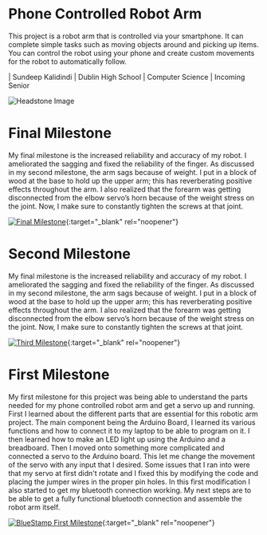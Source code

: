 ﻿# Phone Controlled Robot Arm
This project is a robot arm that is controlled via your smartphone. It can complete simple tasks such as moving objects around and picking up items. You can control the robot using your phone and create custom movements for the robot to automatically follow. 

| Sundeep Kalidindi | Dublin High School | Computer Science | Incoming Senior

![Headstone Image](https://bluestampengineering.com/wp-content/uploads/2016/05/improve.jpg)
  
# Final Milestone
My final milestone is the increased reliability and accuracy of my robot. I ameliorated the sagging and fixed the reliability of the finger. As discussed in my second milestone, the arm sags because of weight. I put in a block of wood at the base to hold up the upper arm; this has reverberating positive effects throughout the arm. I also realized that the forearm was getting disconnected from the elbow servo’s horn because of the weight stress on the joint. Now, I make sure to constantly tighten the screws at that joint. 

[![Final Milestone](https://res.cloudinary.com/marcomontalbano/image/upload/v1612573869/video_to_markdown/images/youtube--F7M7imOVGug-c05b58ac6eb4c4700831b2b3070cd403.jpg )](https://www.youtube.com/watch?v=F7M7imOVGug&feature=emb_logo "Final Milestone"){:target="_blank" rel="noopener"}

# Second Milestone
My final milestone is the increased reliability and accuracy of my robot. I ameliorated the sagging and fixed the reliability of the finger. As discussed in my second milestone, the arm sags because of weight. I put in a block of wood at the base to hold up the upper arm; this has reverberating positive effects throughout the arm. I also realized that the forearm was getting disconnected from the elbow servo’s horn because of the weight stress on the joint. Now, I make sure to constantly tighten the screws at that joint.

[![Third Milestone](https://res.cloudinary.com/marcomontalbano/image/upload/v1612574014/video_to_markdown/images/youtube--y3VAmNlER5Y-c05b58ac6eb4c4700831b2b3070cd403.jpg)](https://www.youtube.com/watch?v=y3VAmNlER5Y&feature=emb_logo "Second Milestone"){:target="_blank" rel="noopener"}
# First Milestone
  

My first milestone for this project was being able to understand the parts needed for my phone controlled robot arm and get a servo up and running. First I learned about the different parts that are essential for this robotic arm project. The main component being the Arduino Board, I learned its various functions and how to connect it to my laptop to be able to program on it. I then learned how to make an LED light up using the Arduino and a breadboard. Then I moved onto something more complicated and connected a servo to the Arduino board. This let me change the movement of the servo with any input that I desired. Some issues that I ran into were that my servo at first didn't rotate and I fixed this by modifying the code and placing the jumper wires in the proper pin holes. In this first modification I also started to get my bluetooth connection working. My next steps are to be able to get a fully functional bluetooth connection and assemble the robot arm itself. 

[![BlueStamp First Milestone](https://res.cloudinary.com/marcomontalbano/image/upload/v1655486679/video_to_markdown/images/youtube--ogdoIGjI9_Q-c05b58ac6eb4c4700831b2b3070cd403.jpg)](https://youtu.be/ogdoIGjI9_Q "BlueStamp First Milestone"){:target="_blank" rel="noopener"}

